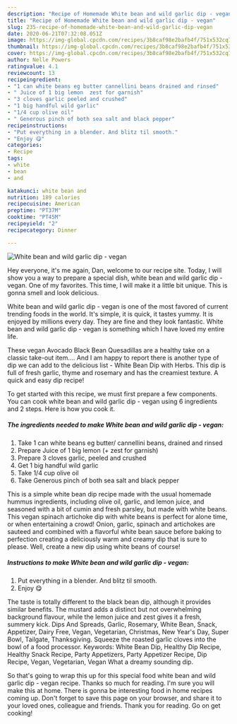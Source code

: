 ```yaml
---
description: "Recipe of Homemade White bean and wild garlic dip - vegan"
title: "Recipe of Homemade White bean and wild garlic dip - vegan"
slug: 235-recipe-of-homemade-white-bean-and-wild-garlic-dip-vegan
date: 2020-06-21T07:32:08.051Z
image: https://img-global.cpcdn.com/recipes/3b8caf98e2bafb4f/751x532cq70/white-bean-and-wild-garlic-dip-vegan-recipe-main-photo.jpg
thumbnail: https://img-global.cpcdn.com/recipes/3b8caf98e2bafb4f/751x532cq70/white-bean-and-wild-garlic-dip-vegan-recipe-main-photo.jpg
cover: https://img-global.cpcdn.com/recipes/3b8caf98e2bafb4f/751x532cq70/white-bean-and-wild-garlic-dip-vegan-recipe-main-photo.jpg
author: Nelle Powers
ratingvalue: 4.1
reviewcount: 13
recipeingredient:
- "1 can white beans eg butter cannellini beans drained and rinsed"
- " Juice of 1 big lemon  zest for garnish"
- "3 cloves garlic peeled and crushed"
- "1 big handful wild garlic"
- "1/4 cup olive oil"
- " Generous pinch of both sea salt and black pepper"
recipeinstructions:
- "Put everything in a blender. And blitz til smooth."
- "Enjoy 😋"
categories:
- Recipe
tags:
- white
- bean
- and

katakunci: white bean and 
nutrition: 189 calories
recipecuisine: American
preptime: "PT37M"
cooktime: "PT45M"
recipeyield: "2"
recipecategory: Dinner

---
```



![White bean and wild garlic dip - vegan](https://img-global.cpcdn.com/recipes/3b8caf98e2bafb4f/751x532cq70/white-bean-and-wild-garlic-dip-vegan-recipe-main-photo.jpg)

Hey everyone, it's me again, Dan, welcome to our recipe site. Today, I will show you a way to prepare a special dish, white bean and wild garlic dip - vegan. One of my favorites. This time, I will make it a little bit unique. This is gonna smell and look delicious.

White bean and wild garlic dip - vegan is one of the most favored of current trending foods in the world. It's simple, it is quick, it tastes yummy. It is enjoyed by millions every day. They are fine and they look fantastic. White bean and wild garlic dip - vegan is something which I have loved my entire life.

These vegan Avocado Black Bean Quesadillas are a healthy take on a classic take-out item.… And I am happy to report there is another type of dip we can add to the delicious list - White Bean Dip with Herbs. This dip is full of fresh garlic, thyme and rosemary and has the creamiest texture. A quick and easy dip recipe!


To get started with this recipe, we must first prepare a few components. You can cook white bean and wild garlic dip - vegan using 6 ingredients and 2 steps. Here is how you cook it.

<!--inarticleads1-->

##### The ingredients needed to make White bean and wild garlic dip - vegan:

1. Take 1 can white beans eg butter/ cannellini beans, drained and rinsed
1. Prepare  Juice of 1 big lemon (+ zest for garnish)
1. Prepare 3 cloves garlic, peeled and crushed
1. Get 1 big handful wild garlic
1. Take 1/4 cup olive oil
1. Take  Generous pinch of both sea salt and black pepper


This is a simple white bean dip recipe made with the usual homemade hummus ingredients, including olive oil, garlic, and lemon juice, and seasoned with a bit of cumin and fresh parsley, but made with white beans. This vegan spinach artichoke dip with white beans is perfect for alone time, or when entertaining a crowd! Onion, garlic, spinach and artichokes are sauteed and combined with a flavorful white bean sauce before baking to perfection creating a deliciously warm and creamy dip that is sure to please. Well, create a new dip using white beans of course! 

<!--inarticleads2-->

##### Instructions to make White bean and wild garlic dip - vegan:

1. Put everything in a blender. And blitz til smooth.
1. Enjoy 😋


The taste is totally different to the black bean dip, although it provides similar benefits. The mustard adds a distinct but not overwhelming background flavour, while the lemon juice and zest gives it a fresh, summery kick. Dips And Spreads, Garlic, Rosemary, White Bean, Snack, Appetizer, Dairy Free, Vegan, Vegetarian, Christmas, New Year&#39;s Day, Super Bowl, Tailgate, Thanksgiving. Squeeze the roasted garlic cloves into the bowl of a food processor. Keywords: White Bean Dip, Healthy Dip Recipe, Healthy Snack Recipe, Party Appetizers, Party Appetizer Recipe, Dip Recipe, Vegan, Vegetarian, Vegan What a dreamy sounding dip. 

So that's going to wrap this up for this special food white bean and wild garlic dip - vegan recipe. Thanks so much for reading. I'm sure you will make this at home. There is gonna be interesting food in home recipes coming up. Don't forget to save this page on your browser, and share it to your loved ones, colleague and friends. Thank you for reading. Go on get cooking!
